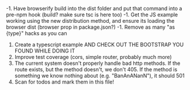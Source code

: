 -1. Have browserify build into the dist folder and put that command into a pre-npm hook (build? make sure tsc is here too)
-1. Get the JS example working using the new distribution method, and ensure its loading the browser dist (browser prop in package.json?)
-1. Remove as many "as {type}" hacks as you can
1. Create a typescript example AND CHECK OUT THE BOOTSTRAP YOU FOUND WHILE DOING IT
2. Improve test coverage (cors, simple router, probably much more)
3. The current system doesn't properly handle bad http methods. If the route exists, but the method doesn't, we don't 405. If the method is something we know nothing about (e.g. "BanAnANanN"), it should 501
4. Scan for todos and mark them in this file!
